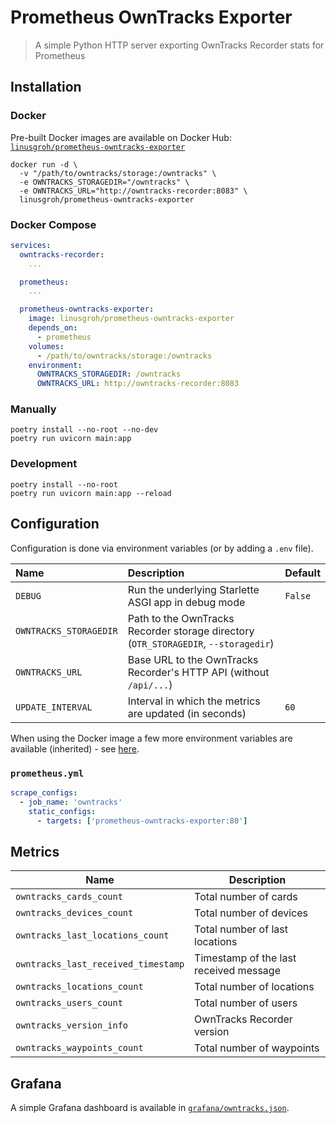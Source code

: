 # Prometheus OwnTracks Exporter

> A simple Python HTTP server exporting OwnTracks Recorder stats for Prometheus

## Installation

### Docker

Pre-built Docker images are available on Docker Hub: [`linusgroh/prometheus-owntracks-exporter`](https://hub.docker.com/r/linusgroh/prometheus-owntracks-exporter)

```console
docker run -d \
  -v "/path/to/owntracks/storage:/owntracks" \
  -e OWNTRACKS_STORAGEDIR="/owntracks" \
  -e OWNTRACKS_URL="http://owntracks-recorder:8083" \
  linusgroh/prometheus-owntracks-exporter
```

### Docker Compose

```yaml
services:
  owntracks-recorder:
    ...

  prometheus:
    ...

  prometheus-owntracks-exporter:
    image: linusgroh/prometheus-owntracks-exporter
    depends_on:
      - prometheus
    volumes:
      - /path/to/owntracks/storage:/owntracks
    environment:
      OWNTRACKS_STORAGEDIR: /owntracks
      OWNTRACKS_URL: http://owntracks-recorder:8083
```

### Manually

```console
poetry install --no-root --no-dev
poetry run uvicorn main:app
```

### Development

```console
poetry install --no-root
poetry run uvicorn main:app --reload
```

## Configuration

Configuration is done via environment variables (or by adding a `.env` file).

| Name | Description | Default |
| :--- | :---------- | :------ |
| `DEBUG` | Run the underlying Starlette ASGI app in debug mode | `False` |
| `OWNTRACKS_STORAGEDIR` | Path to the OwnTracks Recorder storage directory (`OTR_STORAGEDIR`, `--storagedir`)| |
| `OWNTRACKS_URL` | Base URL to the OwnTracks Recorder's HTTP API (without `/api/...`) | |
| `UPDATE_INTERVAL` | Interval in which the metrics are updated (in seconds) | `60` |

When using the Docker image a few more environment variables are available (inherited) - see [here](https://github.com/tiangolo/uvicorn-gunicorn-docker#environment-variables).

### `prometheus.yml`

```yaml
scrape_configs:
  - job_name: 'owntracks'
    static_configs:
      - targets: ['prometheus-owntracks-exporter:80']
```

## Metrics

| Name | Description |
|------|-------------|
| `owntracks_cards_count` | Total number of cards |
| `owntracks_devices_count` | Total number of devices |
| `owntracks_last_locations_count` | Total number of last locations |
| `owntracks_last_received_timestamp` | Timestamp of the last received message |
| `owntracks_locations_count` | Total number of locations |
| `owntracks_users_count` | Total number of users |
| `owntracks_version_info` | OwnTracks Recorder version |
| `owntracks_waypoints_count` | Total number of waypoints |

## Grafana

A simple Grafana dashboard is available in [`grafana/owntracks.json`](grafana/owntracks.json).
